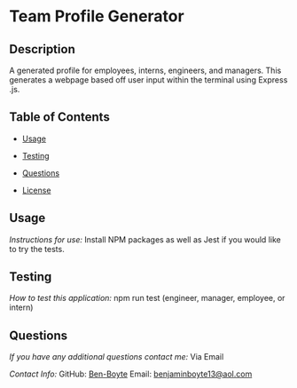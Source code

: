 # Team Profile Generator
## Description
A generated profile for employees, interns, engineers, and managers. This generates a webpage based off user input within the terminal using  Express .js. 

## Table of Contents

  * [Usage](#usage)

  * [Testing](#testing)
  * [Questions](#questions)
  * [License](#license)
      
## Usage
  _Instructions for use:_
  Install NPM packages as well as Jest if you would like to  try the tests.
      
## Testing
  _How to test this application:_
  npm run test (engineer, manager, employee, or intern)
      
## Questions

  _If you have any additional questions contact me:_
  Via Email

  _Contact Info:_
  GitHub: [Ben-Boyte](https://github.com/Ben-Boyte)
  Email: [benjaminboyte13@aol.com](mailto:benjaminboyte13@aol.com)
    